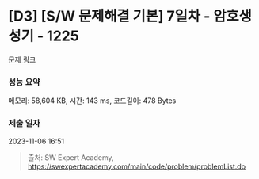 # [D3] [S/W 문제해결 기본] 7일차 - 암호생성기 - 1225 

[문제 링크](https://swexpertacademy.com/main/code/problem/problemDetail.do?contestProbId=AV14uWl6AF0CFAYD) 

### 성능 요약

메모리: 58,604 KB, 시간: 143 ms, 코드길이: 478 Bytes

### 제출 일자

2023-11-06 16:51



> 출처: SW Expert Academy, https://swexpertacademy.com/main/code/problem/problemList.do